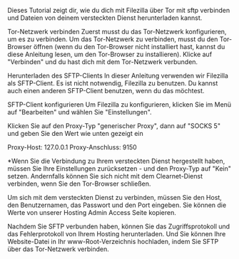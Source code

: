 Dieses Tutorial zeigt dir, wie du dich mit Filezilla über Tor mit sftp verbinden und Dateien von deinem versteckten Dienst herunterladen kannst.

Tor-Netzwerk verbinden
Zuerst musst du das Tor-Netzwerk konfigurieren, um es zu verbinden. Um das Tor-Netzwerk zu verbinden, musst du den Tor-Browser öffnen (wenn du den Tor-Browser nicht installiert hast, kannst du diese Anleitung lesen, um den Tor-Browser zu installieren). Klicke auf "Verbinden" und du hast dich mit dem Tor-Netzwerk verbunden.

Herunterladen des SFTP-Clients
In dieser Anleitung verwenden wir Filezilla als SFTP-Client. Es ist nicht notwendig, Filezilla zu benutzen. Du kannst auch einen anderen SFTP-Client benutzen, wenn du das möchtest.

SFTP-Client konfigurieren
Um Filezilla zu konfigurieren, klicken Sie im Menü auf "Bearbeiten" und wählen Sie "Einstellungen".

Klicken Sie auf den Proxy-Typ "generischer Proxy", dann auf "SOCKS 5" und geben Sie den Wert wie unten gezeigt ein

Proxy-Host: 127.0.0.1
Proxy-Anschluss: 9150

*Wenn Sie die Verbindung zu Ihrem versteckten Dienst hergestellt haben, müssen Sie Ihre Einstellungen zurücksetzen - und den Proxy-Typ auf "Kein" setzen. Andernfalls können Sie sich nicht mit dem Clearnet-Dienst verbinden, wenn Sie den Tor-Browser schließen.

Um sich mit dem versteckten Dienst zu verbinden, müssen Sie den Host, den Benutzernamen, das Passwort und den Port eingeben. Sie können die Werte von unserer Hosting Admin Access Seite kopieren.

Nachdem Sie SFTP verbunden haben, können Sie das Zugriffsprotokoll und das Fehlerprotokoll von Ihrem Hosting herunterladen. Und Sie können Ihre Website-Datei in Ihr www-Root-Verzeichnis hochladen, indem Sie SFTP über das Tor-Netzwerk verbinden.
